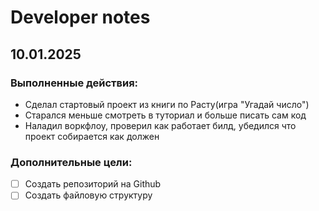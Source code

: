 # Developer notes

## 10.01.2025

### Выполненные действия:
- Сделал стартовый проект из книги по Расту(игра "Угадай число")
- Старался меньше смотреть в туториал и больше писать сам код
- Наладил воркфлоу, проверил как работает билд, убедился что проект собирается как должен

### Дополнительные цели: 
- [ ] Создать репозиторий на Github
- [ ] Создать файловую структуру
